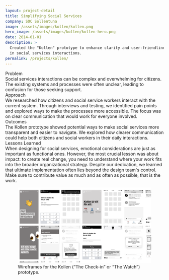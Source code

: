 ```yaml
---
layout: project-detail
title: Simplifying Social Services
company: SOC Sollentuna
image: /assets/images/kollen/kollen.png
hero_image: /assets/images/kollen/kollen-hero.png
date: 2014-01-01
description: >
  Created the "Kollen" prototype to enhance clarity and user-friendliness 
  in social services interactions.
permalink: /projects/kollen/
---
```


<div class="project-grid">
  <div class="grid-headline">Problem</div>
  <div class="grid-content">
    Social services interactions can be complex and overwhelming for citizens. The existing systems and processes were often unclear, leading to confusion for those seeking support.
  </div>
  
  <div class="grid-headline">Approach</div>
  <div class="grid-content">
    We researched how citizens and social service workers interact with the current system. Through interviews and testing, we identified pain points and explored ways to make the processes more accessible. The focus was on clear communication that would work for everyone involved.
  </div>

  <div class="grid-headline">Outcomes</div>
  <div class="grid-content">
    The Kollen prototype showed potential ways to make social services more transparent and easier to navigate. We explored how clearer communication could help both citizens and social workers in their daily interactions.
  </div>

  <div class="grid-headline">Lessons Learned</div>
  <div class="grid-content">
    When designing for social services, emotional considerations are just as important as functional ones. However, the most crucial lesson was about impact: to create real change, you need to understand where your work fits into the broader organizational strategy. Despite our dedication, we learned that ultimate implementation often lies beyond the design team's control. Make sure to contribute value as much and as often as possible, that is the work. 
  </div>
</div>

<figure class="project-image">
  <img src="/assets/images/kollen/hero-1.png" alt="Prototype sketches">
  <figcaption>Wireframes for the Kollen (“The Check-in” or “The Watch”) prototype.</figcaption>
</figure>

